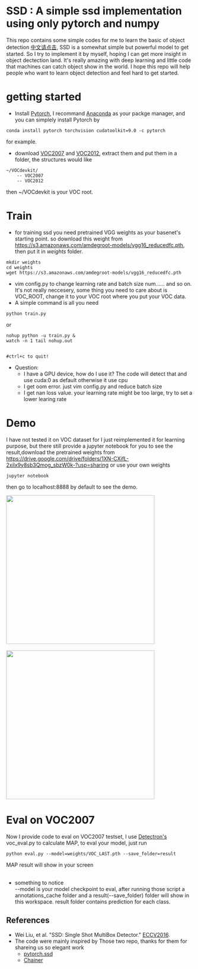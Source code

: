 # SSD : A simple ssd implementation using only pytorch and numpy

This repo contains some simple codes for me to learn the basic of object detection [中文请点击](https://github.com/HosinPrime/simple-ssd-for-beginners/blob/master/chinese.md), SSD is a somewhat simple but powerful model to get started. So I try to implement it by myself, hoping I can get more insight in object dectection land. It's really amazing with deep learning and little code that machines can catch object show in the world. I hope this repo will help people who want to learn object detection and feel hard to get started.


# getting started
- Install [Pytorch](https://pytorch.org), I recommand [Anaconda](https://www.anaconda.com) as your packge manager, and you can simplely install Pytorch by 
```Shell 
conda install pytorch torchvision cudatoolkit=9.0 -c pytorch 
``` 
for example.

- download [VOC2007](http://host.robots.ox.ac.uk/pascal/VOC/voc2007/VOCtrainval_06-Nov-2007.tar) and [VOC2012](http://host.robots.ox.ac.uk/pascal/VOC/voc2012/VOCtrainval_11-May-2012.tar), extract them and put them in a folder, the structures would like
```
~/VOCdevkit/
    -- VOC2007
    -- VOC2012
```
then ~/VOCdevkit is your VOC root.


# Train
- for training ssd you need pretrained VGG weights as your basenet's starting point. so download this weight from https://s3.amazonaws.com/amdegroot-models/vgg16_reducedfc.pth, then put it in *weights* folder.
```Shell
mkdir weights
cd weights
wget https://s3.amazonaws.com/amdegroot-models/vgg16_reducedfc.pth
```

- vim config.py to change learning rate and batch size num...... and so on. It's not really neccesery, some thing you need to care about is VOC_ROOT, change it to your VOC root where you put your VOC data.
- A simple command is all you need
```Shell
python train.py
```
or
```Shell
nohup python -u train.py &
watch -n 1 tail nohup.out


#ctrl+c to quit!
```


- Question:
    * I have a GPU device, how do I use it? The code will detect that and use cuda:0 as default otherwise it use cpu
    * I get oom error. just vim config.py and reduce batch size
    * I get nan loss value.  your learning rate might be too large, try to set a lower learing rate
# Demo
I have not tested it on VOC dataset for I just reimplemented it for learning purpose, but there still provide a jupyter notebook for you to see the result,download the pretrained weights from https://drive.google.com/drive/folders/1XN-CXifL-2xilx9y8sb3Qmog_sbzW0k-?usp=sharing or use your own weights
```Shell
jupyter notebook
```
then go to localhost:8888 by default to see the demo.

<img align="center" src= "https://github.com/HosinPrime/simple-ssd-for-beginners/blob/master/images/1.jpg" height = 400/> </br></br>
<img align="center" src= "https://github.com/HosinPrime/simple-ssd-for-beginners/blob/master/images/2.jpg" height = 400/>



# Eval on VOC2007
Now I provide code to eval on VOC2007 testset, I use [Detectron's](https://github.com/facebookresearch/Detectron/blob/master/detectron/datasets/voc_eval.py) voc_eval.py to calculate MAP, to eval your model, just run
```Shell
python eval.py --model=weights/VOC_LAST.pth --save_folder=result
```
MAP result will show in your screen</br></br>
- something to notice</br>
--model is your model checkpoint to eval, after running those script a annotations_cache folder and a result(--save_folder) folder will show in this workspace. result folder contains prediction for each class.


## References
- Wei Liu, et al. "SSD: Single Shot MultiBox Detector." [ECCV2016](http://arxiv.org/abs/1512.02325).
- The code were mainly inspired by Those two repo, thanks for them for shareing us so elegant work
    * [pytorch.ssd](https://github.com/amdegroot/ssd.pytorch)
    * [Chainer](https://github.com/chainer/chainercv/tree/master/chainercv/links/model/ssd)
